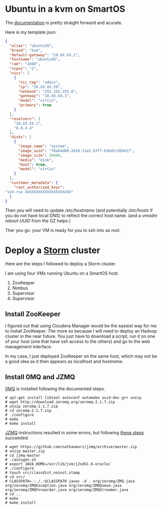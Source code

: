 Ubuntu in a kvm on SmartOS
===

The [documentation](http://wiki.smartos.org/display/DOC/How+to+create+a+KVM+VM+%28+Hypervisor+virtualized+machine+%29+in+SmartOS) is pretty straight forward and acurate.

Here is my template json:
```json
{
  "alias": "ubuntu59",
  "brand": "kvm",
  "default-gateway": "10.XX.XX.1",
  "hostname": "ubuntu59",
  "ram": "2048",
  "vcpus": "2",
  "nics": [
    {
      "nic_tag": "admin",
      "ip": "10.XX.XX.59",
      "netmask": "255.255.255.0",
      "gateway": "10.XX.XX.1",
      "model": "virtio",
      "primary": true
    }
  ],
  "resolvers": [
    "10.XX.XX.1",
    "8.8.4.4"
  ],
  "disks": [
    {
      "image_name": "system",
      "image_uuid": "78ab4d60-2610-11e2-b3f7-b3bd2c369427",
      "image_size": 20480,
      "media": "disk",
      "boot": true,
      "model": "virtio"
    }
  ],
  "customer_metadata": {
    "root_authorized_keys":
"ssh-rsa XXXXXXXXXXXXXXXXXXXXX"
  }
}
```

Then you will need to update _/etc/hostname_ (and potentially _/etc/hosts_ if you do not have local DNS) to reflect the correct host name.
(and a _vmadm reboot UUID_ from the GZ helps.)

Ther you go: your VM is ready for you to ssh into as root.

Deploy a [Storm](https://github.com/nathanmarz/storm/) cluster
===

Here are the steps I followed to deploy a Storm cluster.

I am using four VMs running Ubuntu on a SmartOS host.

1. ZooKeeper
2. Nimbus
3. Supervisor
4. Supervisor

Install ZooKeeper
--

I figured out that using Cloudera Manager would be the easiest way for me to install ZooKeeper. The more so because I will need to deploy an Hadoop cluster in the near future. You just have to download a script, run it on one of your host (one that have ssh access to the others) and go to the web management interface.

In my case, I just deployed ZooKeeper on the same host, which may not be a good idea as it then appears as _localhost_ and _hostname_.

Install 0MQ and JZMQ
--

[0MQ](http://www.zeromq.org/area:download) is installed following the documented steps.
```
# apt-get install libtool autoconf automake uuid-dev g++ unzip
# wget http://download.zeromq.org/zeromq-2.1.7.zip
# unzip zeromq-2.1.7.zip
# cd zeromq-2.1.7.zip
# ./configure
# make
# make install
```
[JZMQ](https://github.com/nathanmarz/jzmq) instructions resulted in some errors, but following [these steps](http://goddamndave.com/post/21825808254/compiling-storm-on-osx-lion) succeeded.
```
# wget https://github.com/nathanmarz/jzmq/archive/master.zip
# unzip master.zip
# cd jzmq-master
# ./autogen.sh
# export JAVA_HOME=/usr/lib/jvm/j2sdk1.6-oracle/
# ./configure
# touch src/classdist_noinst.stamp
# cd src/
# CLASSPATH=.:./.:$CLASSPATH javac -d . org/zeromq/ZMQ.java org/zeromq/ZMQException.java org/zeromq/ZMQQueue.java org/zeromq/ZMQForwarder.java org/zeromq/ZMQStreamer.java
# cd ..
# make
# make install
```
